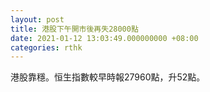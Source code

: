 ```yaml
---
layout: post
title: 港股下午開市後再失28000點
date: 2021-01-12 13:03:49.000000000 +08:00
categories: rthk
---
```


港股靠穩。恒生指數較早時報27960點，升52點。
